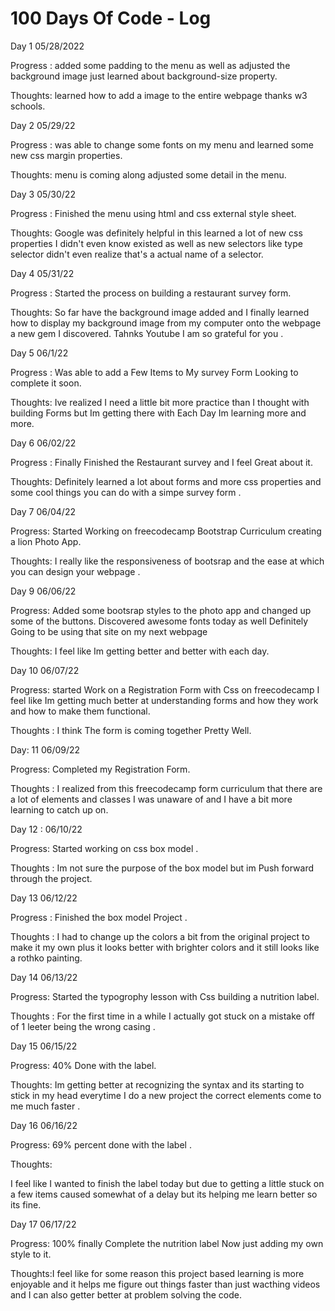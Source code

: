 # 100 Days Of Code - Log

Day 1   05/28/2022

Progress : added some padding to the menu as well as adjusted the background image just 
learned about background-size property.


Thoughts:
 learned how to add a image to the entire webpage thanks w3 schools.


Day 2  05/29/22

Progress : was able to change some fonts on my menu and learned some
new css margin properties.

Thoughts:
menu is coming along adjusted some detail in the menu.

Day 3 05/30/22

Progress : Finished the menu using html and css external style sheet. 

Thoughts: Google was definitely helpful in this learned a lot of new
css properties I didn't even know existed as well as new selectors like type
selector didn't even realize that's a actual name of a selector.

Day 4 05/31/22

Progress : Started the process on building a restaurant survey form.

Thoughts: So far have the background image added and I finally learned how to 
display my background image from my computer onto the webpage a new gem I discovered.
Tahnks Youtube I am so grateful for you .

Day 5   06/1/22

Progress : Was able to add a Few Items to My survey Form Looking to complete it soon.

Thoughts: Ive realized I need a little bit more practice than I thought 
with building Forms but Im getting there with Each Day Im learning more and more.

Day 6 06/02/22

Progress : Finally Finished the Restaurant survey and I feel Great about
it.

Thoughts: Definitely learned a lot about forms and 
more css properties and some cool things you can do with
a simpe survey form .

Day 7 06/04/22

Progress: Started Working on freecodecamp Bootstrap Curriculum creating
a lion Photo App.

Thoughts: I really like the responsiveness of bootsrap and
the ease at which you can design your webpage .

Day 9  06/06/22

Progress: Added some bootsrap styles to the photo app and 
changed up some of the buttons. Discovered awesome fonts today as well
Definitely Going to be using that site on my next webpage

Thoughts: I feel like Im getting better and better with each day.

Day 10 06/07/22

Progress: started Work on a Registration Form with Css on freecodecamp I feel like 
Im getting much better at understanding forms and how they work and how to make
them functional.

Thoughts : I think The form is coming together Pretty Well.

Day: 11 06/09/22

Progress: Completed my Registration Form.

Thoughts : I realized from this freecodecamp form curriculum that
there are a lot of elements and classes I was unaware of
and I have a bit more learning to catch up on.

Day 12 : 06/10/22

Progress: Started working on css box model .

Thoughts : Im not sure the purpose of the box model
but im Push forward through the project.

Day 13 06/12/22

Progress : Finished the box model Project .

Thoughts : I had to change up the colors a bit from the original
project to make it my own plus it looks better with brighter colors 
and it still looks like a rothko painting.

Day 14 06/13/22

Progress: Started the typogrophy lesson with Css
building a nutrition label.


Thoughts : For the first time in a while I actually got stuck on a 
mistake off of 1 leeter being the wrong casing .


Day 15 06/15/22

Progress: 40% Done with the label.

Thoughts: Im  getting better at recognizing the syntax and its 
starting to stick in my head everytime I do a new project
the correct elements come to me much faster .

Day 16 06/16/22

Progress: 69% percent done with  the label .

Thoughts:

I feel like I wanted to finish the label today but 
due to getting a little stuck on a few items caused somewhat
of a delay but its helping me learn better so its fine.

Day 17 06/17/22

Progress: 100% finally Complete the nutrition label 
Now just adding my own style to it.

Thoughts:I feel like for some reason this project based 
learning is more enjoyable and it helps
me figure out things faster than just wacthing videos and
I can also getter better at problem solving the  code.






